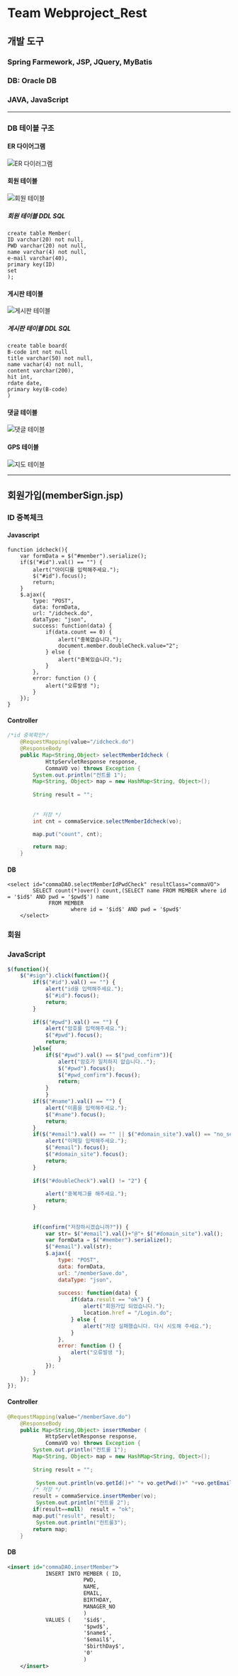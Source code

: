 # Team Webproject_Rest
## 개발 도구
### Spring Farmework, JSP, JQuery, MyBatis
### DB: Oracle DB
### JAVA, JavaScript

---
### DB 테이블 구조
#### ER 다이어그램
![ER 다이러그램](https://github.com/jih3508/Webproject_Rest/blob/master/DB%20%ED%85%8C%EC%9D%B4%EB%B8%94%20%EA%B5%AC%EC%A1%B0/%EA%B4%80%EA%B3%84.png)

#### 회원 테이블
![회원 테이블](https://github.com/jih3508/Webproject_Rest/blob/master/DB%20%ED%85%8C%EC%9D%B4%EB%B8%94%20%EA%B5%AC%EC%A1%B0/%EA%B7%B8%EB%A6%BC1.png)
#####  회원 테이블 DDL SQL
```
create table Member(
ID varchar(20) not null,
PWD varchar(20) not null,
name varchar(4) not null,
e-mail varchar(40), 
primary key(ID) 
set 
);
```
#### 게시판 테이블
![게시판 테이블](https://github.com/jih3508/Webproject_Rest/blob/master/DB%20%ED%85%8C%EC%9D%B4%EB%B8%94%20%EA%B5%AC%EC%A1%B0/%EA%B2%8C%EC%8B%9C%ED%8C%90Table.png)
##### 게시판 테이블 DDL SQL
```
create table board(
B-code int not null
title varchar(50) not null,
name vachar(4) not null,
content varchar(200),
hit int,
rdate date,
primary key(B-code)
)
```
#### 댓글 테이블
![댓글 테이블](https://github.com/jih3508/Webproject_Rest/blob/master/DB%20%ED%85%8C%EC%9D%B4%EB%B8%94%20%EA%B5%AC%EC%A1%B0/%EB%8C%93%EA%B8%80%20%ED%83%9C%EC%9D%B4%EB%B8%94.png)
#### GPS 테이블
![지도 테이블](https://github.com/jih3508/Webproject_Rest/blob/master/DB%20%ED%85%8C%EC%9D%B4%EB%B8%94%20%EA%B5%AC%EC%A1%B0/GPSTABLE.png)

---
## 회원가입(memberSign.jsp)
### ID 중복체크
#### Javascript
```
function idcheck(){
	var formData = $("#member").serialize();
	if($("#id").val() == "") {
		alert("아이디를 입력해주세요.");
		$("#id").focus();
		return;
	}
	$.ajax({
		type: "POST",
		data: formData,
		url: "/idcheck.do",
		dataType: "json",
		success: function(data) {
			if(data.count == 0) {
				alert("중복없습니다.");
				document.member.doubleCheck.value="2";
			} else {
				alert("중복있습니다.");
			}
		},
		error: function () {
			alert("오류발생 ");
		}
	}); 
}
```
#### Controller
``` Java
/*id 중복확인*/
	@RequestMapping(value="/idcheck.do")
	@ResponseBody
	public Map<String,Object> selectMemberIdcheck (
			HttpServletResponse response,
			CommaVO vo) throws Exception {
		System.out.println("컨트롤 1");
		Map<String, Object> map = new HashMap<String, Object>();
		
		String result = "";
		
		 
		/* 저장 */
		int cnt = commaService.selectMemberIdcheck(vo);

		map.put("count", cnt);

		return map;
	}
```

#### DB
``` 
<select id="commaDAO.selectMemberIdPwdCheck" resultClass="commaVO">
		SELECT count(*)over() count,(SELECT name FROM MEMBER where id = '$id$' AND pwd = '$pwd$') name
		     FROM MEMBER 
					where id = '$id$' AND pwd = '$pwd$'
	</select>
```
### 회원 

### JavaScript
``` Javascript
$(function(){
	$("#sign").click(function(){
		if($("#id").val() == "") {
			alert("id을 입력해주세요.");
			$("#id").focus();
			return;
		}
			
		if($("#pwd").val() == "") {
			alert("암호를 입력해주세요.");
			$("#pwd").focus();
			return;
		}else{
			if($("#pwd").val() == $("pwd_comfirm")){
				alert("암호가 일치하지 앖습니다..");
				$("#pwd").focus();
				$("#pwd_comfirm").focus();
				return;
			}
			}
		if($("#name").val() == "") {
			alert("이름을 입력해주세요.");
			$("#name").focus();
			return;
		}
		if($("#email").val() == "" || $("#domain_site").val() == "no_select" ) {
			alert("이메일 입력해주세요.");
			$("#email").focus();
			$("#domain_site").focus();
			return;
		}
		
		if($("#doubleCheck").val() != "2") {
			
			alert("중복체그를 해주세요.");
			return;
		}
		
		
		if(confirm("저장하시겠습니까?")) {	
			var str= $("#email").val()+"@"+ $("#domain_site").val();
	 		var formData = $("#member").serialize();
	 		$("#email").val(str);
			$.ajax({
				type: "POST",
				data: formData,
				url: "/memberSave.do",
				dataType: "json",
				
				success: function(data) {
					if(data.result == "ok") {
						alert("회원가입 되었습니다.");
						location.href = "/Login.do";
					} else {
						alert("저장 실패했습니다. 다시 시도해 주세요.");
					}
				},
				error: function () {
					alert("오류발생 ");
				}
			}); 
		}
	});
});


```

#### Controller
``` Java
@RequestMapping(value="/memberSave.do")
	@ResponseBody
	public Map<String,Object> insertMember (
			HttpServletResponse response,
			CommaVO vo) throws Exception {
		System.out.println("컨트롤 1");
		Map<String, Object> map = new HashMap<String, Object>();
		
		String result = "";
		
		 System.out.println(vo.getId()+" "+ vo.getPwd()+" "+vo.getEmail()+" "+vo.getBirthDay()+" "+vo.getName());	 
		/* 저장 */
		result = commaService.insertMember(vo);
		 System.out.println("컨트롤 2");
		if(result==null)  result = "ok";
		map.put("result", result);
		 System.out.println("컨트롤3");
		return map;
	}

```

#### DB

``` xml
<insert id="commaDAO.insertMember">	
			INSERT INTO MEMBER ( ID,
						PWD,
						NAME,
						EMAIL,
						BIRTHDAY,
						MANAGER_NO
						)
			VALUES ( 	'$id$',
						'$pwd$',
						'$name$',
						'$email$',
						'$birthDay$',
						'0'
						)
	</insert>
```
